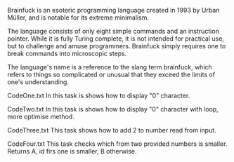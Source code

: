 Brainfuck is an esoteric programming language created in 1993 by Urban Müller, and is notable for its extreme minimalism.

The language consists of only eight simple commands and an instruction pointer. While it is fully Turing complete, it is not intended for practical use, but to challenge and amuse programmers. Brainfuck simply requires one to break commands into microscopic steps.

The language's name is a reference to the slang term brainfuck, which refers to things so complicated or unusual that they exceed the limits of one's understanding.

CodeOne.txt
In this task is shows how to display "0" character.

CodeTwo.txt
In this task is shows how to display "0" character with loop, more optimise method.

CodeThree.txt
This task shows how to add 2 to number read from input.

CodeFour.txt
This task checks which from two provided numbers is smaller. Returns A, id firs one is smaller, B otherwise. 
